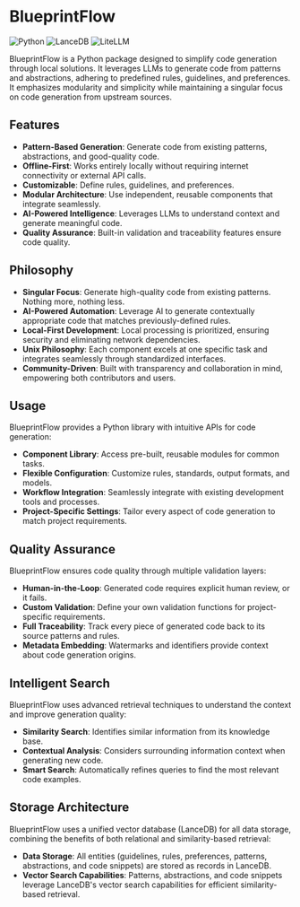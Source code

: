 # BlueprintFlow

![Python](https://img.shields.io/badge/Python-3.12%2B-2a5a83?logo=python)
![LanceDB](https://img.shields.io/badge/LanceDB-VectorStore-e56e4b)
![LiteLLM](https://img.shields.io/badge/LiteLLM-LLM%20Interface-2e8555)

BlueprintFlow is a Python package designed to simplify code generation through local solutions.
It leverages LLMs to generate code from patterns and abstractions, adhering to predefined rules, guidelines, and preferences.
It emphasizes modularity and simplicity while maintaining a singular focus on code generation from upstream sources.

## Features

- **Pattern-Based Generation**: Generate code from existing patterns, abstractions, and good-quality code.
- **Offline-First**: Works entirely locally without requiring internet connectivity or external API calls.
- **Customizable**: Define rules, guidelines, and preferences.
- **Modular Architecture**: Use independent, reusable components that integrate seamlessly.
- **AI-Powered Intelligence**: Leverages LLMs to understand context and generate meaningful code.
- **Quality Assurance**: Built-in validation and traceability features ensure code quality.

## Philosophy

- **Singular Focus**: Generate high-quality code from existing patterns. Nothing more, nothing less.
- **AI-Powered Automation**: Leverage AI to generate contextually appropriate code that matches previously-defined rules.
- **Local-First Development**: Local processing is prioritized, ensuring security and eliminating network dependencies.
- **Unix Philosophy**: Each component excels at one specific task and integrates seamlessly through standardized interfaces.
- **Community-Driven**: Built with transparency and collaboration in mind, empowering both contributors and users.

## Usage

BlueprintFlow provides a Python library with intuitive APIs for code generation:

- **Component Library**: Access pre-built, reusable modules for common tasks.
- **Flexible Configuration**: Customize rules, standards, output formats, and models.
- **Workflow Integration**: Seamlessly integrate with existing development tools and processes.
- **Project-Specific Settings**: Tailor every aspect of code generation to match project requirements.

## Quality Assurance

BlueprintFlow ensures code quality through multiple validation layers:

- **Human-in-the-Loop**: Generated code requires explicit human review, or it fails.
- **Custom Validation**: Define your own validation functions for project-specific requirements.
- **Full Traceability**: Track every piece of generated code back to its source patterns and rules.
- **Metadata Embedding**: Watermarks and identifiers provide context about code generation origins.

## Intelligent Search

BlueprintFlow uses advanced retrieval techniques to understand the context and improve generation quality:

- **Similarity Search**: Identifies similar information from its knowledge base.
- **Contextual Analysis**: Considers surrounding information context when generating new code.
- **Smart Search**: Automatically refines queries to find the most relevant code examples.

## Storage Architecture

BlueprintFlow uses a unified vector database (LanceDB) for all data storage, combining the benefits of both relational and similarity-based retrieval:

- **Data Storage**: All entities (guidelines, rules, preferences, patterns, abstractions, and code snippets) are stored as records in LanceDB.
- **Vector Search Capabilities**: Patterns, abstractions, and code snippets leverage LanceDB's vector search capabilities for efficient similarity-based retrieval.
